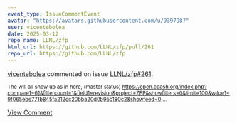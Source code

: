 ```yaml
---
event_type: IssueCommentEvent
avatar: "https://avatars.githubusercontent.com/u/939798?"
user: vicentebolea
date: 2025-03-12
repo_name: LLNL/zfp
html_url: https://github.com/LLNL/zfp/pull/261
repo_url: https://github.com/LLNL/zfp
---
```


<a href='https://github.com/vicentebolea' target='_blank'>vicentebolea</a> commented on issue <a href='https://github.com/LLNL/zfp/pull/261' target='_blank'>LLNL/zfp#261</a>.

<small>The will all show up as in here, (master status) https://open.cdash.org/index.php?compare1=61&filtercount=1&field1=revision&project=ZFP&showfilters=0&limit=100&value1=9f065ebe771b845fa212cc20bba20d0b95c180c2&showfeed=0...</small>

<a href='https://github.com/LLNL/zfp/pull/261' target='_blank'>View Comment</a>